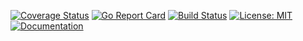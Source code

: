 [![Coverage Status](https://coveralls.io/repos/github/rady-io/aspect/badge.svg)](https://coveralls.io/github/rady-io/aspect)
[![Go Report Card](https://goreportcard.com/badge/github.com/rady-io/aspect)](https://goreportcard.com/report/github.com/rady-io/aspect)
[![Build Status](https://travis-ci.org/rady-io/aspect.svg?branch=master)](https://travis-ci.org/rady-io/aspect)
[![License: MIT](https://img.shields.io/badge/License-MIT-yellow.svg)](https://github.com/rady-io/aspect/blob/master/LICENSE)
[![Documentation](https://godoc.org/github.com/rady-io/aspect?status.svg)](https://godoc.org/github.com/rady-io/aspect)
